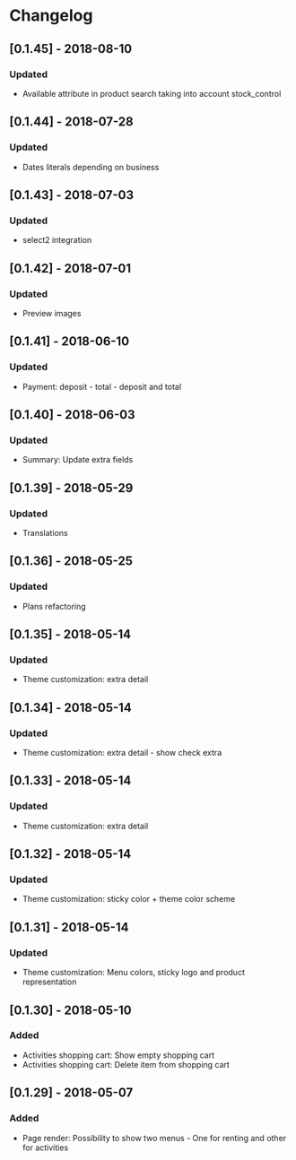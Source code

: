 # Changelog

## [0.1.45] - 2018-08-10
### Updated
- Available attribute in product search taking into account stock_control

## [0.1.44] - 2018-07-28
### Updated
- Dates literals depending on business

## [0.1.43] - 2018-07-03
### Updated
- select2 integration

## [0.1.42] - 2018-07-01
### Updated
- Preview images

## [0.1.41] - 2018-06-10
### Updated
- Payment: deposit - total - deposit and total

## [0.1.40] - 2018-06-03
### Updated
- Summary: Update extra fields

## [0.1.39] - 2018-05-29
### Updated
- Translations

## [0.1.36] - 2018-05-25
### Updated
- Plans refactoring

## [0.1.35] - 2018-05-14
### Updated
- Theme customization: extra detail

## [0.1.34] - 2018-05-14
### Updated
- Theme customization: extra detail - show check extra

## [0.1.33] - 2018-05-14
### Updated
- Theme customization: extra detail

## [0.1.32] - 2018-05-14
### Updated
- Theme customization: sticky color + theme color scheme

## [0.1.31] - 2018-05-14
### Updated
- Theme customization: Menu colors, sticky logo and product representation

## [0.1.30] - 2018-05-10
### Added
- Activities shopping cart: Show empty shopping cart
- Activities shopping cart: Delete item from shopping cart

## [0.1.29] - 2018-05-07
### Added
- Page render: Possibility to show two menus - One for renting and other for activities
